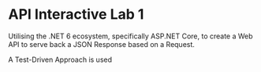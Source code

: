 # API Interactive Lab 1

Utilising the .NET 6 ecosystem, specifically ASP.NET Core, to create
a Web API to serve back a JSON Response based on a Request. 

A Test-Driven Approach is used